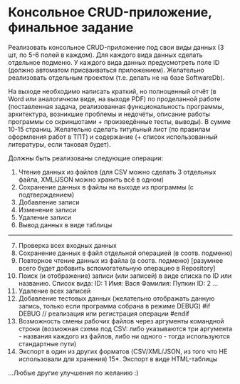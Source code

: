 Консольное CRUD-приложение, финальное задание
=============================================
Реализовать консольное CRUD-приложение под свои виды данных (3 шт, по 5-6 полей в каждом). Для каждого вида данных сделать отдельное подменю. У каждого вида данных предусмотреть поле ID (должно автоматом присваиваться приложением). Желательно реализовать отдельным проектом (т.е. делать не на базе SoftwareDb).

На выходе необходимо написать краткий, но полноценный отчёт (в Word или аналогичном виде, на выходе PDF) по проделанной работе (поставленная задача, реализованная функциональность программы, архитектура, возникшие проблемы и недочёты, описание работы программы со скриншотами + произведённые тесты, выводы). В сумме 10-15 страниц. Желательно сделать титульный лист (по правилам оформления работ в ТПТ) и содержание (+ список использованный литературы, если таковая будет).

Должны быть реализованы следующие операции:
1. Чтение данных из файлов (для CSV можно сделать 3 отдельных файла, XML/JSON можно хранить всё в одном)
2. Сохранение данных в файлы на выходе из программы (с подтверждением)
3. Добавление записи
4. Изменение записи
5. Удаление записи
6. Вывод данных в виде таблицы
---
7. Проверка всех входных данных
8. Сохранение данных в файл отдельной операцией (в соотв. подменю)
9. Повторное чтение данных из файла (в соотв. подменю) 
   [разумнее всего будет добавить вспомогательную операцию в Repository]
10. Поиск (и отображение) записи (или записей) в виде списка по ID или названию. Список вида:
   ID: 1
   Имя: Вася
   Фамилия: Пупкин
   ID: 2
   ...
11. Удаление всех записей
12. Добавление тестовых данных
    (желательно отображать данную запись, только если программа собрана в режиме DEBUG)
    #if DEBUG
    // реализация или регистрация операции
    #endif
13. Возможность смены рабочих файлов через аргументы командной строки
    (возможная схема под CSV: либо указываются три аргумента - названия каждого из файлов, 
     либо ни одного - тогда используются стандартные пути)
14. Экспорт в один из других форматов (CSV/XML/JSON, из того что НЕ использовали для хранения)
15*. Экспорт в виде HTML-таблицы

...Любые другие улучшения по желанию :)
